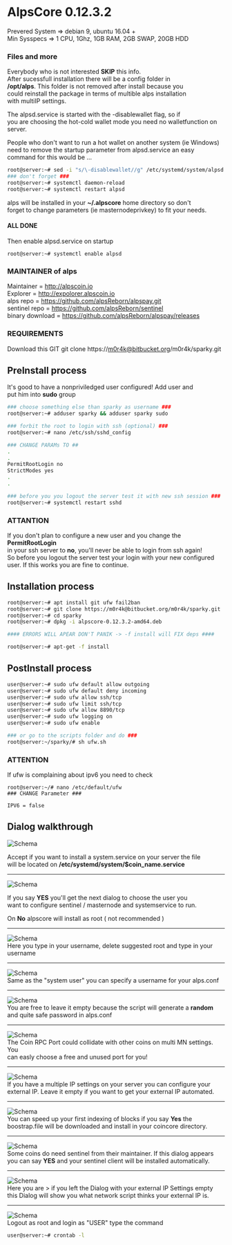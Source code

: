 # AlpsCore 0.12.3.2  
Prevered System => debian 9, ubuntu 16.04 +  
Min Sysspecs => 1 CPU, 1Ghz, 1GB RAM, 2GB SWAP, 20GB HDD  

### Files and more
Everybody who is not interested **SKIP** this info.  
After sucessfull installation there will be a config folder in  
**/opt/alps**. This folder is not removed after install because you  
could reinstall the package in terms of multible alps installation   
with multiIP settings.  
  
The alpsd.service is started with the -disablewallet flag, so if  
you are choosing the hot-cold wallet mode you need no walletfunction on
server.  
  
People who don't want to run a hot wallet on another system (ie Windows)  
need to remove the startup parameter from alpsd.service an easy  
command for this would be ...

```` bash
root@server:~# sed -i "s/\-disablewallet//g" /etc/systemd/system/alpsd.service
### don't forget ###
root@server:~# systemctl daemon-reload
root@server:~# systemctl restart alpsd
````  
  
alps will be installed in your **~/.alpscore** home directory so don't  
forget to change parameters (ie masternodeprivkey) to fit your needs.  

#### ALL DONE
Then enable alpsd.service on startup
````
root@server:~# systemctl enable alpsd
````  


### MAINTAINER of alps
Maintainer = http://alpscoin.io  
Explorer = http://expolorer.alpscoin.io  
alps repo =   https://github.com/alpsReborn/alpspay.git  
sentinel repo = https://github.com/alpsReborn/sentinel  
binary download = https://github.com/alpsReborn/alpspay/releases

### REQUIREMENTS
Download this GIT 
git clone https://m0r4k@bitbucket.org/m0r4k/sparky.git


## PreInstall process 
It's good to have a nonpriviledged user configured! Add user and  
put him into **sudo** group  
```` bash
### choose something else than sparky as username ###
root@server:~# adduser sparky && adduser sparky sudo

### forbit the root to login with ssh (optional) ###
root@server:~# nano /etc/ssh/sshd_config

### CHANGE PARAMs TO ##
.
.
PermitRootLogin no
StrictModes yes
.
.

### before you you logout the server test it with new ssh session ###
root@server:~# systemctl restart sshd

````
### ATTANTION
If you don't plan to configure a new user and you change the **PermitRootLogin**  
in your ssh server to **no**, you'll never be able to login from ssh again!  
So before you logout the server test your login with your new configured user. If 
this works you are fine to continue.


## Installation process
```` bash
root@server:~# apt install git ufw fail2ban
root@server:~# git clone https://m0r4k@bitbucket.org/m0r4k/sparky.git
root@server:~# cd sparky
root@server:~# dpkg -i alpscore-0.12.3.2-amd64.deb

#### ERRORS WILL APEAR DON'T PANIK -> -f install will FIX deps ####

root@server:~# apt-get -f install

````

## PostInstall process
```` bash
user@server:~# sudo ufw default allow outgoing
user@server:~# sudo ufw default deny incoming
user@server:~# sudo ufw allow ssh/tcp
user@server:~# sudo ufw limit ssh/tcp
user@server:~# sudo ufw allow 8890/tcp
user@server:~# sudo ufw logging on
user@server:~# sudo ufw enable

### or go to the scripts folder and do ###
root@server:~/sparky/# sh ufw.sh

````
### ATTENTION  
If ufw is complaining about ipv6 you need to check
````
root@server:~/# nano /etc/default/ufw
### CHANGE Parameter ###

IPV6 = false 
````


## Dialog walkthrough


![Schema](img/dialog_system_service.png)  

Accept if you want to install a system.service on your server the file    
will be located on **/etc/systemd/system/$coin_name.service**  
***

![Schema](img/dialog_user_question.png)  

If you say **YES** you'll get the next dialog to choose the user you  
want to configure sentinel / masternode and systemservice to run.  
  
On **No** alpscore will install as root ( not recommended )  
***

![Schema](img/dialog_username.png)  
Here you type in your username, delete suggested root and type in your
username
***

![Schema](img/dialog_alpsconf_username.png)  
Same as the "system user" you can specify a username for your alps.conf  
***

![Schema](img/dialog_alpsconf_rpcpwd.png)  
You are free to leave it empty because the script will generate a **random**  
and quite safe password in alps.conf  
***

![Schema](img/dialog_alpsconf_port.png)  
The Coin RPC Port could collidate with other coins on multi MN settings. You  
can easly choose a free and unused port for you!  
***  

![Schema](img/dialog_alpsconf_ip.png)  
If you have a multiple IP settings on your server you can configure your  
external IP. Leave it empty if you want to get your external IP automated.  
***  

![Schema](img/dialog_boostrap.png)  
You can speed up your first indexing of blocks if you say **Yes** the  
boostrap.file will be downloaded and install in your coincore directory.  
***  

![Schema](img/dialog_sentinel.png)  
Some coins do need sentinel from their maintainer. If this dialog appears  
you can say **YES** and your sentinel client will be installed automatically.  
***

![Schema](img/dialog_extip.png)  
Here you are > if you left the Dialog with your external IP Settings empty  
this Dialog will show you what network script thinks your external IP is.  
***

![Schema](img/crontab.png)  
Logout as root and login as "USER" type the command  

````bash
user@server:~# crontab -l
````
